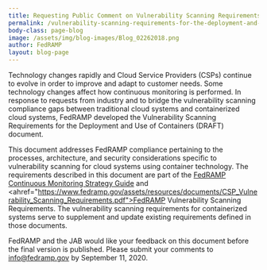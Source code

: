 ```yaml
---
title: Requesting Public Comment on Vulnerability Scanning Requirements for the Deployment and Use of Containers
permalink: /vulnerability-scanning-requirements-for-the-deployment-and-use-of-containers/
body-class: page-blog
image: /assets/img/blog-images/Blog_02262018.png
author: FedRAMP
layout: blog-page
---
```

Technology changes rapidly and Cloud Service Providers (CSPs) continue to evolve in order to improve and adapt to customer needs. Some technology changes affect how continuous monitoring is performed. In response to requests from industry and to bridge the vulnerability scanning compliance gaps between traditional cloud systems and containerized cloud systems, FedRAMP developed the Vulnerability Scanning Requirements for the Deployment and Use of Containers (DRAFT) document. 

This document addresses FedRAMP compliance pertaining to the processes, architecture, and security considerations specific to vulnerability scanning for cloud systems using container technology. The requirements described in this document are part of the <a href="https://www.fedramp.gov/assets/resources/documents/CSP_Continuous_Monitoring_Performance_Management_Guide.pdf">FedRAMP Continuous Monitoring Strategy Guide</a> and <ahref="https://www.fedramp.gov/assets/resources/documents/CSP_Vulnerability_Scanning_Requirements.pdf">FedRAMP Vulnerability Scanning Requirements</a>. The vulnerability scanning requirements for containerized systems serve to supplement and update existing requirements defined in those documents.

FedRAMP and the JAB would like your feedback on this document before the final version is published. Please submit your comments to <a href="mailto:info@fedramp.gov">info@fedramp.gov</a> by September 11, 2020.  
